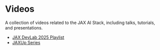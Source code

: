 # Videos

A collection of videos related to the JAX AI Stack, including talks, tutorials, and presentations.

- [JAX DevLab 2025 Playlist](https://www.youtube.com/playlist?list=PLlFotmaRrOztzhilpCT4vBsa0R9hz5ADD)
- [JAXUp Series](https://www.youtube.com/watch?v=ip-Gus8SUIE&list=PLOU2XLYxmsIJBcjiFi8LdyY5YGR8sz0ZZ&index=1&pp=iAQB)